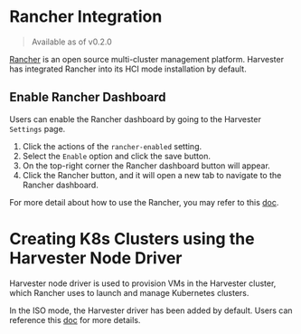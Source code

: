 #  Rancher Integration

>  Available as of v0.2.0

[Rancher](https://github.com/rancher/rancher) is an open source multi-cluster management platform. Harvester has integrated Rancher into its HCI mode installation by default.

## Enable Rancher Dashboard

Users can enable the Rancher dashboard by going to the Harvester `Settings` page.

1. Click the actions of the `rancher-enabled` setting.
1. Select the `Enable` option and click the save button.
1. On the top-right corner the Rancher dashboard button will appear.
1. Click the Rancher button, and it will open a new tab to navigate to the Rancher dashboard.

For more detail about how to use the Rancher, you may refer to this [doc](https://rancher.com/docs/rancher/v2.5/en/).



# Creating K8s Clusters using the Harvester Node Driver

Harvester node driver is used to provision VMs in the Harvester cluster, which Rancher uses to launch and manage Kubernetes clusters.

In the ISO mode, the Harvester driver has been added by default. Users can reference this [doc](./node-driver.md) for more details.
